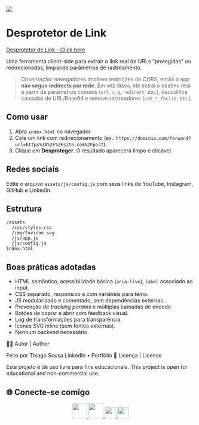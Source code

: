 <img src="./images/screenshot.png">

# Desprotetor de Link

[Desprotetor de Link - Click here](https://thiagotorresferrao.github.io/desprotetor-link/)

Uma ferramenta client-side para extrair o link real de URLs "protegidas" ou redirecionadas, limpando parâmetros de rastreamento.

> Observação: navegadores impõem restrições de CORS, então o app **não segue redirects por rede**. Em vez disso, ele extrai o destino real a partir de parâmetros comuns (`url`, `u`, `q`, `redirect`, etc.), decodifica camadas de URL/Base64 e remove rastreadores (`utm_*`, `fbclid`, etc.).

## Como usar
1. Abra `index.html` no navegador.
2. Cole um link com redirecionamento (ex.: `https://dominio.com/forward?url=https%3A%2F%2Fsite.com%2Fpost`).
3. Clique em **Desproteger**. O resultado aparecerá limpo e clicável.

## Redes sociais
Edite o arquivo `assets/js/config.js` com seus links de YouTube, Instagram, GitHub e LinkedIn.

## Estrutura
```
/assets
  /css/styles.css
  /img/favicon.svg
  /js/app.js
  /js/config.js
index.html
```

## Boas práticas adotadas
- HTML semântico, acessibilidade básica (`aria-live`), `label` associado ao input.
- CSS separado, responsivo e com variáveis para tema.
- JS modularizado e comentado, sem dependências externas.
- Prevenção de _tracking params_ e múltiplas camadas de encode.
- Botões de copiar e abrir com feedback visual.
- Log de transformações para transparência.
- Ícones SVG inline (sem fontes externas).
- Nenhum backend necessário.

👨‍💻 Autor | Author

Feito por Thiago Sousa
LinkedIn • Portfólio
📄 Licença | License

Este projeto é de uso livre para fins educacionais.
This project is open for educational and non-commercial use.

## 🌐 Conecte-se comigo

<div align="center">
  <a href="https://www.linkedin.com/in/thiago-f-torres/" target="_blank">
    <img src="https://cdn.jsdelivr.net/gh/devicons/devicon/icons/linkedin/linkedin-original.svg" width="40px" />
  </a>
  <a href="https://github.com/ThiagoTorresFerrao" target="_blank">
    <img src="https://cdn.jsdelivr.net/gh/devicons/devicon/icons/github/github-original.svg" width="40px" />
  </a>
  <a href="https://www.instagram.com/thiagotorresferrao/" target="_blank">
    <img src="https://img.shields.io/badge/Instagram-E4405F?style=for-the-badge&logo=instagram&logoColor=white" height="30px" />
  </a>
  <a href="https://www.youtube.com/@Thiago_Torres" target="_blank">
    <img src="https://img.shields.io/badge/YouTube-FF0000?style=for-the-badge&logo=youtube&logoColor=white" height="30px" />
  </a>
</div>